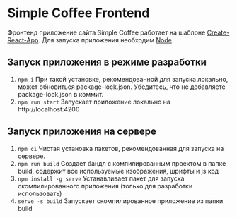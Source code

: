 # Simple Coffee Frontend
Фронтенд приложение сайта Simple Coffee работает на шаблоне [Create-React-App](https://create-react-app.dev/ "CRA's homepage").
Для запуска приложения необходим [Node](https://nodejs.org/en/ "Node's homepage").

## Запуск приложения в режиме разработки

1. ```npm i``` При такой установке, рекомендованной для запуска локально, может обновиться package-lock.json. Убедитесь, что не добавляете package-lock.json в коммит.
2. ```npm run start``` Запускает приложение локально на http://localhost:4200

## Запуск приложения на сервере

1. ```npm ci``` Чистая установка пакетов, рекомендованная для запуска на сервере.
2. ```npm run build``` Создает бандл с компилированным проектом в папке build, содержит все используемые изображения, шрифты и js код
3. ```npm install -g serve``` Устанавливает пакет для запуска скомпилированного приложения (только для разработки использовать)
4. ```serve -s build``` Запускает скомпилированное приложение из папки build
